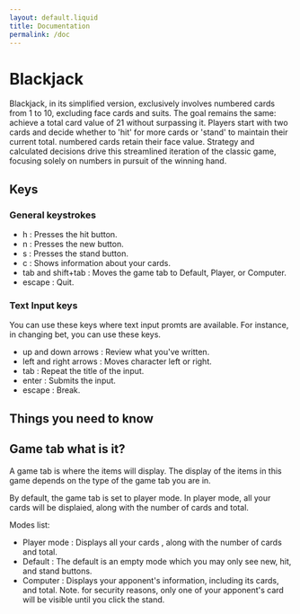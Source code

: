 ```yaml
---
layout: default.liquid
title: Documentation
permalink: /doc
---
```

# Blackjack
Blackjack, in its simplified version, exclusively involves numbered cards from 1 to 10, excluding face cards and suits. The goal remains the same: achieve a total card value of 21 without surpassing it. Players start with two cards and decide whether to 'hit' for more cards or 'stand' to maintain their current total. numbered cards retain their face value. Strategy and calculated decisions drive this streamlined iteration of the classic game, focusing solely on numbers in pursuit of the winning hand.

## Keys

### General keystrokes
* h : Presses the hit button.
* n : Presses the new button.
* s : Presses the stand button.
* c : Shows information about your cards.
* tab and shift+tab : Moves the game tab to Default, Player, or Computer.
* escape : Quit.

### Text Input keys
You can use these keys where text input promts are available. For instance, in changing bet, you can use these keys.

* up and down arrows : Review what you've written.
* left and right arrows : Moves character left or right.
* tab : Repeat the title of the input.
* enter : Submits the input.
* escape : Break.

## Things you need to know

## Game tab what is it?
A game tab is where the items will display. The display of the items in this game depends on the type of the game tab you are in.

By default, the game tab is set to player mode. In player mode, all your cards will be displaied, along with the number of cards and total.

Modes list:

* Player mode : Displays all your cards , along with the number of cards and total.
* Default : The default is an empty mode which you may only see new, hit, and stand buttons.
* Computer : Displays your apponent's information, including its cards, and total. Note. for security reasons, only one of your apponent's card will be visible until you click the stand.